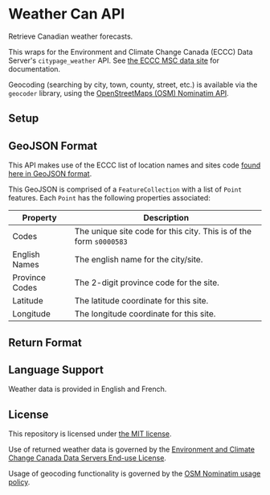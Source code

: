 # Weather Can API

Retrieve Canadian weather forecasts.

This wraps for the Environment and Climate Change Canada (ECCC) Data Server's `citypage_weather` API. See [the ECCC MSC data site](https://eccc-msc.github.io/open-data/msc-data/citypage-weather/readme_citypageweather-datamart_en/) for documentation.

Geocoding (searching by city, town, county, street, etc.) is available via the `geocoder` library, using the [OpenStreetMaps (OSM) Nominatim API](https://geocoder.readthedocs.io/providers/OpenStreetMap.html).


## Setup

## GeoJSON Format

This API makes use of the ECCC list of location names and sites code [found here in GeoJSON format](https://collaboration.cmc.ec.gc.ca/cmc/cmos/public_doc/msc-data/citypage-weather/site_list_en.geojson).

This GeoJSON is comprised of a `FeatureCollection` with a list of `Point` features. Each `Point` has the following properties associated:

| Property | Description
| --- | ---
| Codes          | The unique site code for this city. This is of the form `s0000583`
| English Names  | The english name for the city/site.
| Province Codes | The 2-digit province code for the site.
| Latitude       | The latitude coordinate for this site.
| Longitude      | The longitude coordinate for this site.

## Return Format

## Language Support

Weather data is provided in English and French.

## License

This repository is licensed under [the MIT license](https://opensource.org/licenses/MIT).

Use of returned weather data is governed by the [Environment and Climate Change Canada Data Servers End-use License](https://eccc-msc.github.io/open-data/licence/readme_en/).

Usage of geocoding functionality is governed by the [OSM Nominatim usage policy](https://operations.osmfoundation.org/policies/nominatim/).
